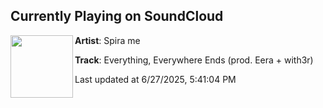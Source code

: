 ## Currently Playing on SoundCloud

[<img align="left" width="100" src="https://i1.sndcdn.com/artworks-rjNnSxIFrHbUwon2-izvCAg-t500x500.png">](https://soundcloud.com/spira_me/everything-everywhere)

**Artist**: Spira me 

**Track**: Everything, Everywhere Ends (prod. Eera + with3r)

Last updated at 6/27/2025, 5:41:04 PM
